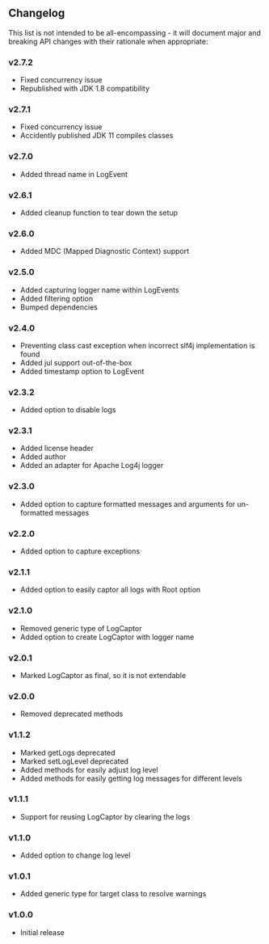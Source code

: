 <h2 class="github">Changelog</h2>

This list is not intended to be all-encompassing - it will document major and breaking API 
changes with their rationale when appropriate:

### v2.7.2
- Fixed concurrency issue
- Republished with JDK 1.8 compatibility
### v2.7.1
- Fixed concurrency issue
- Accidently published JDK 11 compiles classes
### v2.7.0
- Added thread name in LogEvent
### v2.6.1
- Added cleanup function to tear down the setup
### v2.6.0
- Added MDC (Mapped Diagnostic Context) support
### v2.5.0
- Added capturing logger name within LogEvents
- Added filtering option
- Bumped dependencies
### v2.4.0
- Preventing class cast exception when incorrect slf4j implementation is found
- Added jul support out-of-the-box
- Added timestamp option to LogEvent
### v2.3.2
- Added option to disable logs
### v2.3.1
- Added license header
- Added author
- Added an adapter for Apache Log4j logger
### v2.3.0
- Added option to capture formatted messages and arguments for un-formatted messages
### v2.2.0
- Added option to capture exceptions
### v2.1.1
- Added option to easily captor all logs with Root option
### v2.1.0
- Removed generic type of LogCaptor
- Added option to create LogCaptor with logger name
### v2.0.1
- Marked LogCaptor as final, so it is not extendable
### v2.0.0
- Removed deprecated methods
### v1.1.2
- Marked getLogs deprecated
- Marked setLogLevel deprecated
- Added methods for easily adjust log level
- Added methods for easily getting log messages for different levels
### v1.1.1
- Support for reusing LogCaptor by clearing the logs
### v1.1.0
- Added option to change log level
### v1.0.1
- Added generic type for target class to resolve warnings
### v1.0.0
- Initial release
